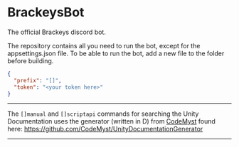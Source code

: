 # BrackeysBot

The official Brackeys discord bot.

The repository contains all you need to run the bot, except for the appsettings.json file.
To be able to run the bot, add a new file to the folder before building.

```json
{
  "prefix": "[]",
  "token": "<your token here>"
}
```

---

The `[]manual` and `[]scriptapi` commands for searching the Unity Documentation uses the generator (written in D) from [CodeMyst](https://github.com/CodeMyst) found here: https://github.com/CodeMyst/UnityDocumentationGenerator

---